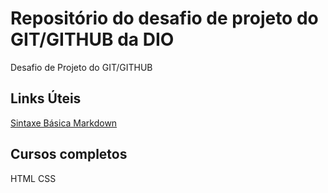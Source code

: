 # Repositório do desafio de projeto do GIT/GITHUB da DIO
Desafio de Projeto do GIT/GITHUB

## Links Úteis
[Sintaxe Básica Markdown](https://www.markdownguide.org/basic-syntax/)

## Cursos completos
HTML
CSS
